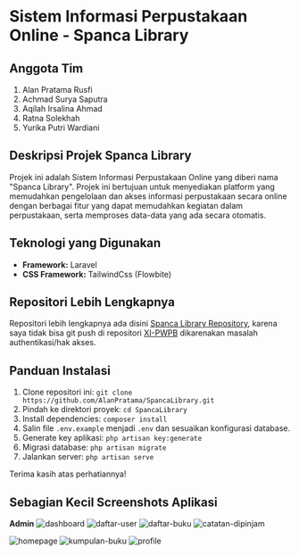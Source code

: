 # Sistem Informasi Perpustakaan Online - Spanca Library

## Anggota Tim
1. Alan Pratama Rusfi
2. Achmad Surya Saputra
3. Aqilah Irsalina Ahmad
4. Ratna Solekhah
5. Yurika Putri Wardiani

## Deskripsi Projek Spanca Library
Projek ini adalah Sistem Informasi Perpustakaan Online yang diberi nama "Spanca Library". Projek ini bertujuan untuk menyediakan platform yang memudahkan pengelolaan dan akses informasi perpustakaan secara online dengan berbagai fitur yang dapat memudahkan kegiatan dalam perpustakaan, serta memproses data-data yang ada secara otomatis.

## Teknologi yang Digunakan
- **Framework:** Laravel
- **CSS Framework:** TailwindCss (Flowbite)

## Repositori Lebih Lengkapnya
Repositori lebih lengkapnya ada disini [Spanca Library Repository](https://github.com/AlanPratama/SpancaLibrary), karena saya tidak bisa git push di repositori [XI-PWPB](https://github.com/RPL-SMKN-65-JKT/XI-PWPB) dikarenakan masalah authentikasi/hak akses.

## Panduan Instalasi
1. Clone repositori ini: `git clone https://github.com/AlanPratama/SpancaLibrary.git`
2. Pindah ke direktori proyek: `cd SpancaLibrary`
3. Install dependencies: `composer install`
4. Salin file `.env.example` menjadi `.env` dan sesuaikan konfigurasi database.
5. Generate key aplikasi: `php artisan key:generate`
6. Migrasi database: `php artisan migrate`
7. Jalankan server: `php artisan serve`

Terima kasih atas perhatiannya!

## Sebagian Kecil Screenshots Aplikasi
**Admin**
![dashboard](screenshots/dashboard.png)
![daftar-user](screenshots/daftar-user.png)
![daftar-buku](screenshots/daftar-buku.png)
![catatan-dipinjam](screenshots/catatan-dipinjam.png)

![homepage](screenshots/homepage.png)
![kumpulan-buku](screenshots/kumpulan-buku.png)
![profile](screenshots/profile.png)
